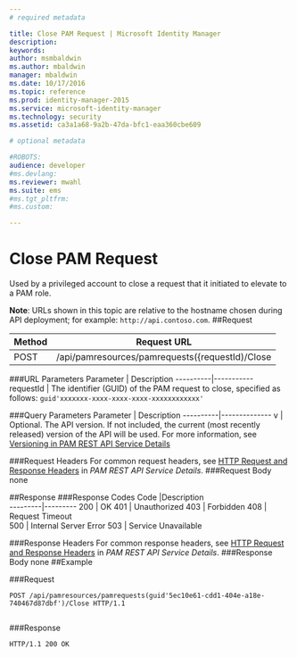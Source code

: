 ```yaml
---
# required metadata

title: Close PAM Request | Microsoft Identity Manager
description:
keywords:
author: msmbaldwin
ms.author: mbaldwin
manager: mbaldwin
ms.date: 10/17/2016
ms.topic: reference
ms.prod: identity-manager-2015
ms.service: microsoft-identity-manager
ms.technology: security
ms.assetid: ca3a1a68-9a2b-47da-bfc1-eaa360cbe609

# optional metadata

#ROBOTS:
audience: developer
#ms.devlang:
ms.reviewer: mwahl
ms.suite: ems
#ms.tgt_pltfrm:
#ms.custom:

---
```


# Close PAM Request
Used by a privileged account to close a request  that it initiated to elevate to a PAM role.

**Note**: URLs shown in this topic are relative to the hostname chosen during API deployment; for example: `http://api.contoso.com`.
##Request


Method  |Request URL  
---------|---------
POST     |/api/pamresources/pamrequests({requestId)/Close

###URL Parameters
Parameter | Description
----------|-----------
requestId | The identifier (GUID) of the PAM request to close, specified as follows: `guid'xxxxxxx-xxxx-xxxx-xxxx-xxxxxxxxxxxx'`

###Query Parameters
Parameter | Description
----------|--------------
v | Optional. The API version. If not included, the current (most recently released) version of the API will be used. For more information, see [Versioning in PAM REST API Service Details](privileged-access-management-rest-api-service-details.md#versioning)

###Request Headers
For common request headers, see [HTTP Request and Response Headers](privileged-access-management-rest-api-service-details.md#http-request-and-response-headers) in *PAM REST API Service Details*.
###Request Body
none

##Response
###Response Codes
Code  |Description  
---------|---------
200 | OK
401 | Unauthorized
403 | Forbidden
408 | Request Timeout   
500 | Internal Server Error
503 | Service Unavailable

###Response Headers
For common response headers, see [HTTP Request and Response Headers](privileged-access-management-rest-api-service-details.md#http-request-and-response-headers) in *PAM REST API Service Details*.
###Response Body
none
##Example

###Request
```
POST /api/pamresources/pamrequests(guid'5ec10e61-cdd1-404e-a18e-740467d87dbf')/Close HTTP/1.1


```
###Response
```
HTTP/1.1 200 OK

```       
